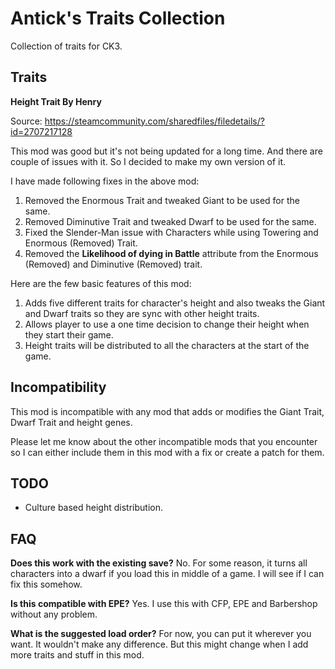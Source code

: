 # Antick's Traits Collection

Collection of traits for CK3.

## Traits

**Height Trait By Henry**

Source: https://steamcommunity.com/sharedfiles/filedetails/?id=2707217128

This mod was good but it's not being updated for a long time. And there are couple of issues with it. So I decided to make my own version of it.

I have made following fixes in the above mod:
1. Removed the Enormous Trait and tweaked Giant to be used for the same.
2. Removed Diminutive Trait and tweaked Dwarf to be used for the same.
3. Fixed the Slender-Man issue with Characters while using Towering and Enormous (Removed) Trait.
4. Removed the **Likelihood of dying in Battle** attribute from the Enormous (Removed) and Diminutive (Removed) trait.

Here are the few basic features of this mod:
1. Adds five different traits for character's height and also tweaks the Giant and Dwarf traits so they are sync with other height traits.
2. Allows player to use a one time decision to change their height when they start their game.
3. Height traits will be distributed to all the characters at the start of the game.

## Incompatibility

This mod is incompatible with any mod that adds or modifies the Giant Trait, Dwarf Trait and height genes.

Please let me know about the other incompatible mods that you encounter so I can either include them in this mod with a fix or create a patch for them.

## TODO
- Culture based height distribution.

## FAQ

**Does this work with the existing save?**
No. For some reason, it turns all characters into a dwarf if you load this in middle of a game. I will see if I can fix this somehow.

**Is this compatible with EPE?**
Yes. I use this with CFP, EPE and Barbershop without any problem.

**What is the suggested load order?**
For now, you can put it wherever you want. It wouldn't make any difference. But this might change when I add more traits and stuff in this mod.
